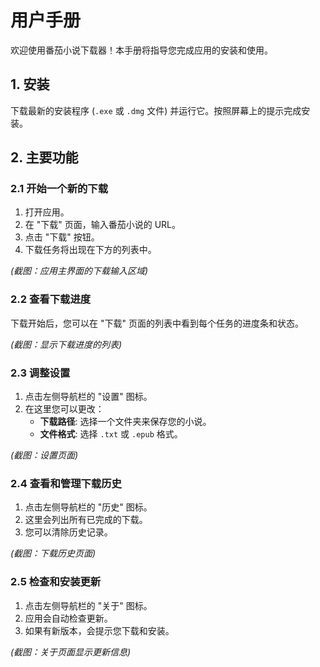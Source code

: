 # 用户手册

欢迎使用番茄小说下载器！本手册将指导您完成应用的安装和使用。

## 1. 安装

下载最新的安装程序 (`.exe` 或 `.dmg` 文件) 并运行它。按照屏幕上的提示完成安装。

## 2. 主要功能

### 2.1 开始一个新的下载

1.  打开应用。
2.  在 "下载" 页面，输入番茄小说的 URL。
3.  点击 "下载" 按钮。
4.  下载任务将出现在下方的列表中。

*(截图：应用主界面的下载输入区域)*

### 2.2 查看下载进度

下载开始后，您可以在 "下载" 页面的列表中看到每个任务的进度条和状态。

*(截图：显示下载进度的列表)*

### 2.3 调整设置

1.  点击左侧导航栏的 "设置" 图标。
2.  在这里您可以更改：
    *   **下载路径**: 选择一个文件夹来保存您的小说。
    *   **文件格式**: 选择 `.txt` 或 `.epub` 格式。

*(截图：设置页面)*

### 2.4 查看和管理下载历史

1.  点击左侧导航栏的 "历史" 图标。
2.  这里会列出所有已完成的下载。
3.  您可以清除历史记录。

*(截图：下载历史页面)*

### 2.5 检查和安装更新

1.  点击左侧导航栏的 "关于" 图标。
2.  应用会自动检查更新。
3.  如果有新版本，会提示您下载和安装。

*(截图：关于页面显示更新信息)*
